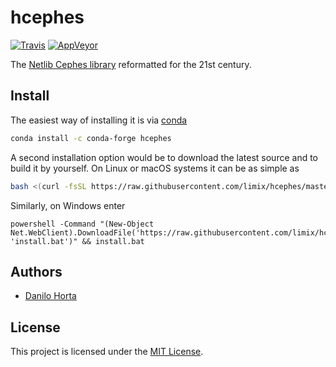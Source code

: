 # hcephes

[![Travis](https://img.shields.io/travis/limix/hcephes.svg?style=flat-square&label=linux%20%2F%20macos%20build)](https://travis-ci.org/limix/hcephes) [![AppVeyor](https://img.shields.io/appveyor/ci/Horta/hcephes.svg?style=flat-square&label=windows%20build)](https://ci.appveyor.com/project/Horta/hcephes)

The [Netlib Cephes library](https://www.netlib.org/cephes/) reformatted for the 21st
century.

## Install

The easiest way of installing it is via [conda](https://conda.io/)

```bash
conda install -c conda-forge hcephes
```

A second installation option would be to download the latest source and to
build it by yourself.
On Linux or macOS systems it can be as simple as

```bash
bash <(curl -fsSL https://raw.githubusercontent.com/limix/hcephes/master/install)
```

Similarly, on Windows enter

```dos
powershell -Command "(New-Object Net.WebClient).DownloadFile('https://raw.githubusercontent.com/limix/hcephes/master/install.bat', 'install.bat')" && install.bat
```

## Authors

* [Danilo Horta](https://github.com/horta)

## License

This project is licensed under the [MIT License](https://raw.githubusercontent.com/limix/hcephes/master/LICENSE.md).
